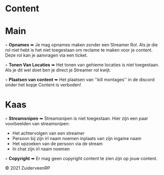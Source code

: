# Content

<h1>Main</h1>

◦ <b>Opnames</b> ➥ Je mag opnames maken zonder een Streamer Rol. Als je die rol niet hebt is het niet toegestaan om reclame te maken voor je content. Deze rol kan je aanvragen via een ticket.

◦ <b>Tonen Van Locaties</b> ➥ Het tonen van gehieme locaties is niet toegestaan. Als je dit wel doet ben je direct je Streamer rol kwijt.

◦ <b>Plaatsen van content</b> ➥ Het plaatsen van ''kill montages'' in de discord onder het kopje Content is verboden!</br>

<h1>Kaas</h1>

◦ <b>Streamsnipen</b> ➥ Streamsnipen is niet toegestaan. Hier zijn een paar voorbeelden van streamsnipen:
- Het achtervolgen van een streamer
- Persoon bij zijn irl naam noemen inplaats van zijn ingame naam
- Het opzoeken van de persoon via de stream
- In chat zijn irl naam noemen

◦ <b>Copyright</b> ➥ Er mag geen copyright content te zien zijn op jouw content.

© 2021 ZuiderveenRP
